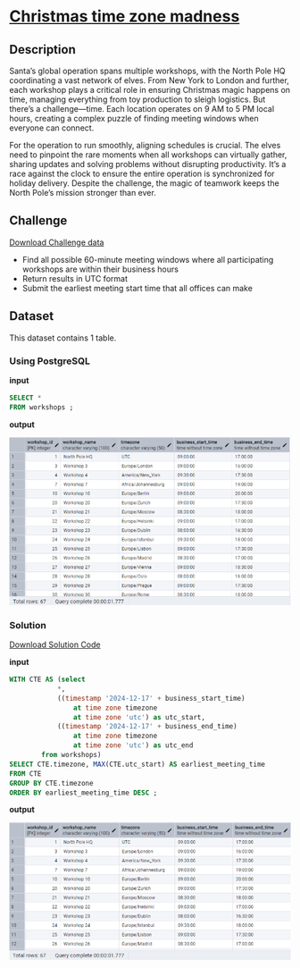 # [Christmas time zone madness](https://adventofsql.com/challenges/17)

## Description
Santa’s global operation spans multiple workshops, with the North Pole HQ coordinating a vast network of elves. From New York to London and further, each workshop plays a critical role in ensuring Christmas magic happens on time, managing everything from toy production to sleigh logistics. But there’s a challenge—time. Each location operates on 9 AM to 5 PM local hours, creating a complex puzzle of finding meeting windows when everyone can connect.

For the operation to run smoothly, aligning schedules is crucial. The elves need to pinpoint the rare moments when all workshops can virtually gather, sharing updates and solving problems without disrupting productivity. It’s a race against the clock to ensure the entire operation is synchronized for holiday delivery. Despite the challenge, the magic of teamwork keeps the North Pole’s mission stronger than ever.

## Challenge
[Download Challenge data](https://github.com/thatlaconic/advent-of-sql-day-17/blob/main/advent_of_sql_day_17.sql)

+ Find all possible 60-minute meeting windows where all participating workshops are within their business hours
+ Return results in UTC format
+ Submit the earliest meeting start time that all offices can make

## Dataset
This dataset contains 1 table. 
### Using PostgreSQL
**input**
```sql
SELECT *
FROM workshops ;
```
**output**

![](https://github.com/thatlaconic/advent-of-sql-day-17/blob/main/workshops.PNG)


### Solution
[Download Solution Code](https://github.com/thatlaconic/advent-of-sql-day-17/blob/main/advent_answer_day17.sql)

**input**
```sql
WITH CTE AS (select
		    *,
		    ((timestamp '2024-12-17' + business_start_time)
		        at time zone timezone
		        at time zone 'utc') as utc_start,
		    ((timestamp '2024-12-17' + business_end_time)
		        at time zone timezone
		        at time zone 'utc') as utc_end
		from workshops)
SELECT CTE.timezone, MAX(CTE.utc_start) AS earliest_meeting_time
FROM CTE
GROUP BY CTE.timezone
ORDER BY earliest_meeting_time DESC ;

```
**output**

![](https://github.com/thatlaconic/advent-of-sql-day-17/blob/main/d17.PNG)

